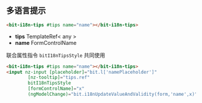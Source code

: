 ## 多语言提示

```html
<bit-i18n-tips #tips name="name"></bit-i18n-tips>
```

- **tips** TemplateRef< any >
- **name** FormControlName

联合属性指令 `bitI18nTipsStyle` 共同使用

```html
<bit-i18n-tips #tips name="name"></bit-i18n-tips>
<input nz-input [placeholder]="bit.l['namePlaceholder']"
        [nz-tooltip]="tips.ref"
        bitI18nTipsStyle
        [formControlName]="x"
        (ngModelChange)="bit.i18nUpdateValueAndValidity(form,'name',x)"/>
```